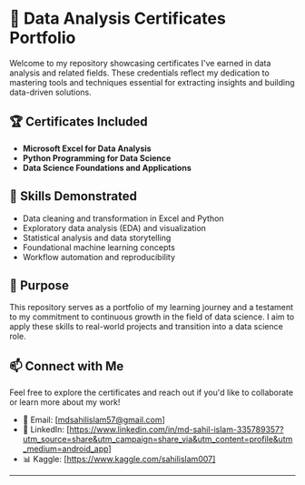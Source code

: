 # 📁 Data Analysis Certificates Portfolio

Welcome to my repository showcasing certificates I've earned in data analysis and related fields. These credentials reflect my dedication to mastering tools and techniques essential for extracting insights and building data-driven solutions.

## 🏆 Certificates Included

- **Microsoft Excel for Data Analysis**
- **Python Programming for Data Science**
- **Data Science Foundations and Applications**

## 🧠 Skills Demonstrated

- Data cleaning and transformation in Excel and Python
- Exploratory data analysis (EDA) and visualization
- Statistical analysis and data storytelling
- Foundational machine learning concepts
- Workflow automation and reproducibility

## 🎯 Purpose

This repository serves as a portfolio of my learning journey and a testament to my commitment to continuous growth in the field of data science. I aim to apply these skills to real-world projects and transition into a data science role.

## 📫 Connect with Me

Feel free to explore the certificates and reach out if you'd like to collaborate or learn more about my work!

- 📧 Email: [mdsahilislam57@gmail.com]
- 💼 LinkedIn: [https://www.linkedin.com/in/md-sahil-islam-335789357?utm_source=share&utm_campaign=share_via&utm_content=profile&utm_medium=android_app]
- 📊 Kaggle: [https://www.kaggle.com/sahilislam007]

---


